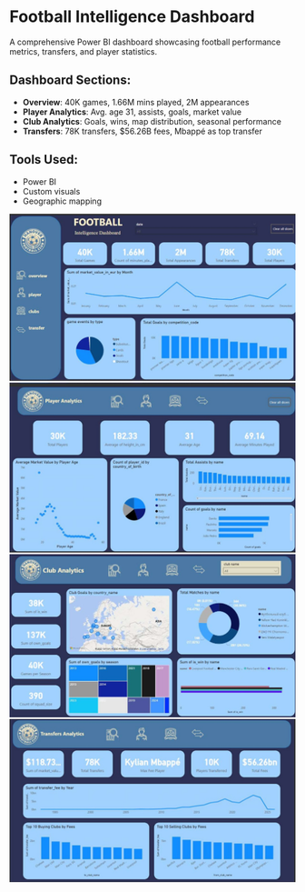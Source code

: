 # Football Intelligence Dashboard

A comprehensive Power BI dashboard showcasing football performance metrics, transfers, and player statistics.

## Dashboard Sections:
- **Overview**: 40K games, 1.66M mins played, 2M appearances
- **Player Analytics**: Avg. age 31, assists, goals, market value
- **Club Analytics**: Goals, wins, map distribution, seasonal performance
- **Transfers**: 78K transfers, $56.26B fees, Mbappé as top transfer

## Tools Used:
- Power BI
- Custom visuals
- Geographic mapping

![Football Overview](football_overview.jpg)
![Player Analytics](player_analytics.jpg)
![Club Analytics](club_analytics.jpg)
![Transfers](transfers_analytics.jpg)



